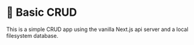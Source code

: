 # 🦧 Basic CRUD

This is a simple CRUD app using the vanilla Next.js api server and a local filesystem database.